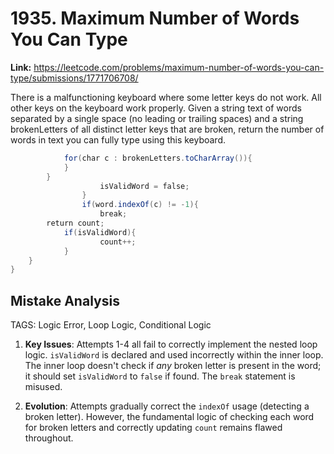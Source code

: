 # 1935. Maximum Number of Words You Can Type

**Link:** https://leetcode.com/problems/maximum-number-of-words-you-can-type/submissions/1771706708/

There is a malfunctioning keyboard where some letter keys do not work. All other keys on the keyboard work properly. Given a string text of words separated by a single space (no leading or trailing spaces) and a string brokenLetters of all distinct letter keys that are broken, return the number of words in text you can fully type using this keyboard.

```java
            for(char c : brokenLetters.toCharArray()){
            }
        }
                    isValidWord = false;
                }
                if(word.indexOf(c) != -1){
                    break;
        return count;
            if(isValidWord){
                    count++;
            }
    }
}
```

## Mistake Analysis

TAGS: Logic Error, Loop Logic, Conditional Logic

1. **Key Issues**: Attempts 1-4 all fail to correctly implement the nested loop logic.  `isValidWord` is declared and used incorrectly within the inner loop.  The inner loop doesn't check if *any* broken letter is present in the word; it should set `isValidWord` to `false` if found. The `break` statement is misused.

2. **Evolution**:  Attempts gradually correct the `indexOf` usage (detecting a broken letter). However, the fundamental logic of checking each word for broken letters and correctly updating `count` remains flawed throughout.

